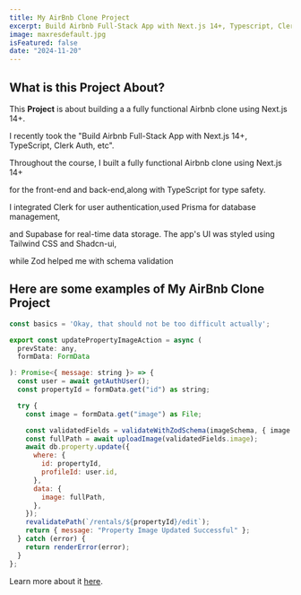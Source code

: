 ```yaml
---
title: My AirBnb Clone Project
excerpt: Build Airbnb Full-Stack App with Next.js 14+, Typescript, Clerk Auth, Prisma, Supabase, Tailwind, Shadcn-ui, Zod,Vercel
image: maxresdefault.jpg
isFeatured: false
date: "2024-11-20"
---
```


## What is this Project About?

This **Project** is about building a a fully functional Airbnb clone using Next.js 14+.

I recently took the "Build Airbnb Full-Stack App with Next.js 14+, TypeScript, Clerk Auth, etc".

Throughout the course, I built a fully functional Airbnb clone using Next.js 14+

for the front-end and back-end,along with TypeScript for type safety.

I integrated Clerk for user authentication,used Prisma for database management,

and Supabase for real-time data storage. The app's UI was styled using Tailwind CSS and Shadcn-ui,

while Zod helped me with schema validation

## Here are some examples of My AirBnb Clone Project

```js
const basics = 'Okay, that should not be too difficult actually';

export const updatePropertyImageAction = async (
  prevState: any,
  formData: FormData

): Promise<{ message: string }> => {
  const user = await getAuthUser();
  const propertyId = formData.get("id") as string;

  try {
    const image = formData.get("image") as File;

    const validatedFields = validateWithZodSchema(imageSchema, { image });
    const fullPath = await uploadImage(validatedFields.image);
    await db.property.update({
      where: {
        id: propertyId,
        profileId: user.id,
      },
      data: {
        image: fullPath,
      },
    });
    revalidatePath(`/rentals/${propertyId}/edit`);
    return { message: "Property Image Updated Successful" };
  } catch (error) {
    return renderError(error);
  }
};
```

Learn more about it [here](https://github.com/RkariNaJA/temp-home-away).
